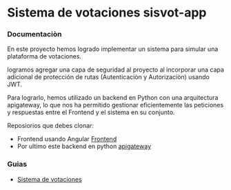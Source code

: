 # Sistema de votaciones sisvot-app

### Documentaciòn

En este proyecto hemos logrado implementar un sistema para simular una plataforma de votaciones.

logramos agregar una capa de seguridad al proyecto al incorporar una capa adicional de protección de rutas (Autenticaciòn y Autorizaciòn) usando JWT.

Para lograrlo, hemos utilizado un backend en Python con una arquitectura apigateway, lo que nos ha permitido gestionar eficientemente las peticiones y respuestas entre el Frontend y el sistema en su conjunto.

Reposiorios que debes clonar: 

- Frontend usando Angular [Frontend](https://github.com/usersantiago/sisvot-app-front)
- Por ultimo este backend en python [apigateway](https://github.com/usersantiago/api-gateway-votaciones)

### Guias

* [Sistema de votaciones](https://stone-opinion-2b0.notion.site/Sistema-votaciones-c0ced54e5d134c4699f026a878f8ce0e)


